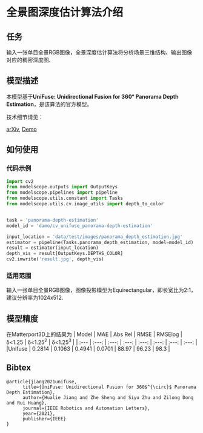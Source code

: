 
# 全景图深度估计算法介绍

## 任务
输入一张单目全景RGB图像，全景深度估计算法将分析场景三维结构、输出图像对应的稠密深度图.

## 模型描述

本模型基于**UniFuse: Unidirectional Fusion for 360° Panorama Depth Estimation**，是该算法的官方模型。

技术细节请见：

[arXiv](https://arxiv.org/abs/2102.03550), [Demo](https://youtu.be/9vm9OMksvrc)


## 如何使用

### 代码示例

```python
import cv2
from modelscope.outputs import OutputKeys
from modelscope.pipelines import pipeline
from modelscope.utils.constant import Tasks
from modelscope.utils.cv.image_utils import depth_to_color


task = 'panorama-depth-estimation'
model_id = 'damo/cv_unifuse_panorama-depth-estimation'

input_location = 'data/test/images/panorama_depth_estimation.jpg'
estimator = pipeline(Tasks.panorama_depth_estimation, model=model_id)
result = estimator(input_location)
depth_vis = result[OutputKeys.DEPTHS_COLOR]
cv2.imwrite('result.jpg', depth_vis)
```

### 适用范围

输入一张单目全景RGB图像，图像投影模型为Equirectangular，即长宽比为2:1，建议分辨率为1024x512.


## 模型精度
在Matterport3D上的结果为
| Model | MAE | Abs Rel | RMSE | RMSElog | δ<1.25 | δ<1.25<sup>2</sup> | δ<1.25<sup>3</sup> | 
| :--- | :---: | :---: | :---: |  :---: |  :---: |  :---: |  :---: | 
|Unifuse | 0.2814 | 0.1063 | 0.4941 | 0.0701 | 88.97 | 96.23 | 98.3 |

## Bibtex

```
@article{jiang2021unifuse,
      title={UniFuse: Unidirectional Fusion for 360$^{\circ}$ Panorama Depth Estimation}, 
      author={Hualie Jiang and Zhe Sheng and Siyu Zhu and Zilong Dong and Rui Huang},
	  journal={IEEE Robotics and Automation Letters},
	  year={2021},
	  publisher={IEEE}
}
```
